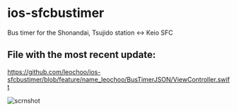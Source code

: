 # ios-sfcbustimer

Bus timer for the Shonandai, Tsujido station <-> Keio SFC

## File with the most recent update:
https://github.com/leochoo/ios-sfcbustimer/blob/feature/name_leochoo/BusTimerJSON/ViewController.swift



![scrnshot](https://i.imgur.com/HWijTcb.png)
